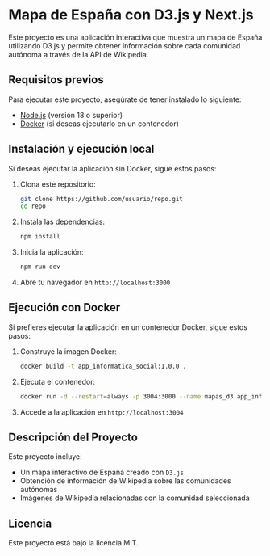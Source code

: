 # Mapa de España con D3.js y Next.js

Este proyecto es una aplicación interactiva que muestra un mapa de España utilizando D3.js y permite obtener información sobre cada comunidad autónoma a través de la API de Wikipedia.

## Requisitos previos

Para ejecutar este proyecto, asegúrate de tener instalado lo siguiente:

- [Node.js](https://nodejs.org/) (versión 18 o superior)
- [Docker](https://www.docker.com/get-started) (si deseas ejecutarlo en un contenedor)

## Instalación y ejecución local

Si deseas ejecutar la aplicación sin Docker, sigue estos pasos:

1. Clona este repositorio:
   ```sh
   git clone https://github.com/usuario/repo.git
   cd repo
   ```
2. Instala las dependencias:
   ```sh
   npm install
   ```
3. Inicia la aplicación:
   ```sh
   npm run dev
   ```
4. Abre tu navegador en `http://localhost:3000`

## Ejecución con Docker

Si prefieres ejecutar la aplicación en un contenedor Docker, sigue estos pasos:

1. Construye la imagen Docker:
   ```sh
   docker build -t app_informatica_social:1.0.0 .
   ```
2. Ejecuta el contenedor:
   ```sh
   docker run -d --restart=always -p 3004:3000 --name mapas_d3 app_informatica_social:1.0.0
   ```
3. Accede a la aplicación en `http://localhost:3004`

## Descripción del Proyecto

Este proyecto incluye:

- Un mapa interactivo de España creado con `D3.js`
- Obtención de información de Wikipedia sobre las comunidades autónomas
- Imágenes de Wikipedia relacionadas con la comunidad seleccionada

## Licencia

Este proyecto está bajo la licencia MIT.
